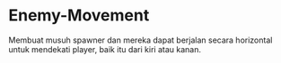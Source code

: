 # Enemy-Movement
Membuat musuh spawner dan mereka dapat berjalan secara horizontal untuk mendekati player, baik itu dari kiri atau kanan.

